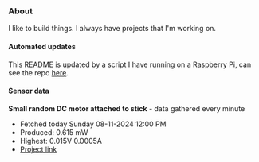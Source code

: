 ### About
I like to build things. I always have projects that I'm working on.

#### Automated updates
This README is updated by a script I have running on a Raspberry Pi, can see the repo [here](https://github.com/jdc-cunningham/raspi-git-repo-updater).

#### Sensor data


**Small random DC motor attached to stick** - data gathered every minute
- Fetched today Sunday 08-11-2024 12:00 PM
- Produced: 0.615 mW
- Highest: 0.015V 0.0005A
- [Project link](https://github.com/jdc-cunningham/turbine-raspi)